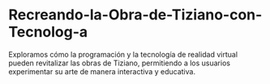 # Recreando-la-Obra-de-Tiziano-con-Tecnolog-a
Exploramos cómo la programación y la tecnología de realidad virtual pueden revitalizar las obras de Tiziano, permitiendo a los usuarios experimentar su arte de manera interactiva y educativa.
